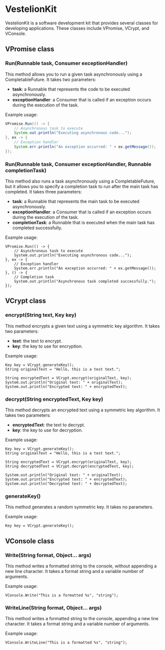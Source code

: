# VestelionKit

VestelionKit is a software development kit that provides several classes for developing applications. These classes include VPromise, VCrypt, and VConsole.

## VPromise class

### Run(Runnable task, Consumer<Throwable> exceptionHandler)
    
This method allows you to run a given task asynchronously using a CompletableFuture. It takes two parameters:

*  **task**: a Runnable that represents the code to be executed asynchronously.
*  **exceptionHandler**: a Consumer<Throwable> that is called if an exception occurs during the execution of the task.
    
Example usage:

```Java
VPromise.Run(() -> {
    // Asynchronous task to execute
    System.out.println("Executing asynchronous code...");
}, ex -> {
    // Exception handler
    System.err.println("An exception occurred: " + ex.getMessage());
});
```    
    
### Run(Runnable task, Consumer<Throwable> exceptionHandler, Runnable completionTask)
    
This method also runs a task asynchronously using a CompletableFuture, but it allows you to specify a completion task to run after the main task has completed. It takes three parameters:

* **task**: a Runnable that represents the main task to be executed asynchronously.
* **exceptionHandler**: a Consumer<Throwable> that is called if an exception occurs during the execution of the task.
* **completionTask**: a Runnable that is executed when the main task has completed successfully.
    
Example usage:

```
VPromise.Run(() -> {
    // Asynchronous task to execute
    System.out.println("Executing asynchronous code...");
}, ex -> {
    // Exception handler
    System.err.println("An exception occurred: " + ex.getMessage());
}, () -> {
    // Completion task
    System.out.println("Asynchronous task completed successfully.");
});
```    
    
## VCrypt class
    
### encrypt(String text, Key key)
    
This method encrypts a given text using a symmetric key algorithm. It takes two parameters:

* **text**: the text to encrypt.
* **key**: the key to use for encryption.
    
Example usage:

```
Key key = VCrypt.generateKey();
String originalText = "Hello, this is a test text.";

String encryptedText = VCrypt.encrypt(originalText, key);
System.out.println("Original text: " + originalText);
System.out.println("Encrypted text: " + encryptedText);
```    
    
### decrypt(String encryptedText, Key key)
    
This method decrypts an encrypted text using a symmetric key algorithm. It takes two parameters:

* **encryptedText**: the text to decrypt.
* **key**: the key to use for decryption.
    
Example usage:

```
Key key = VCrypt.generateKey();
String originalText = "Hello, this is a test text.";

String encryptedText = VCrypt.encrypt(originalText, key);
String decryptedText = VCrypt.decrypt(encryptedText, key);

System.out.println("Original text: " + originalText);
System.out.println("Encrypted text: " + encryptedText);
System.out.println("Decrypted text: " + decryptedText);
```
    
### generateKey()
    
This method generates a random symmetric key. It takes no parameters.

Example usage:

```
Key key = VCrypt.generateKey();
```
    
## VConsole class

### Write(String format, Object... args)
    
This method writes a formatted string to the console, without appending a new line character. It takes a format string and a variable number of arguments.

Example usage:

```
VConsole.Write("This is a formatted %s", "string");
```
    
### WriteLine(String format, Object... args)
    
This method writes a formatted string to the console, appending a new line character. It takes a format string and a variable number of arguments.

Example usage:

```
VConsole.WriteLine("This is a formatted %s", "string");
```
